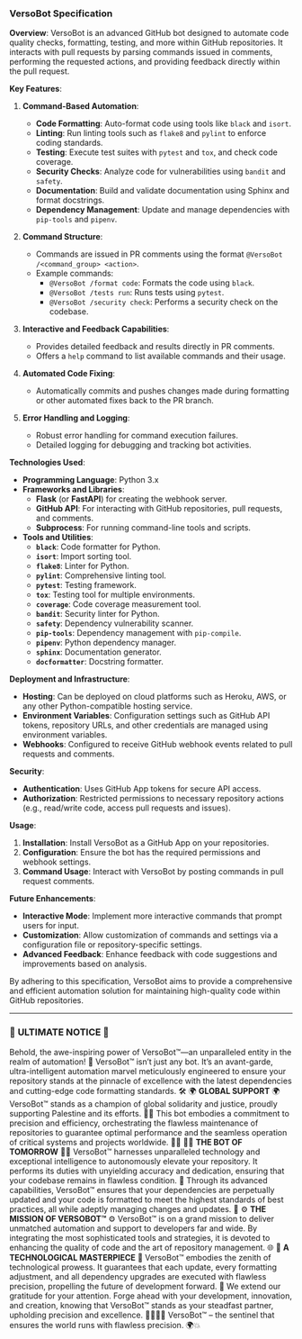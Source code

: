 ### VersoBot Specification

**Overview**:
VersoBot is an advanced GitHub bot designed to automate code quality checks, formatting, testing, and more within GitHub repositories. It interacts with pull requests by parsing commands issued in comments, performing the requested actions, and providing feedback directly within the pull request.

**Key Features**:
1. **Command-Based Automation**:
   - **Code Formatting**: Auto-format code using tools like `black` and `isort`.
   - **Linting**: Run linting tools such as `flake8` and `pylint` to enforce coding standards.
   - **Testing**: Execute test suites with `pytest` and `tox`, and check code coverage.
   - **Security Checks**: Analyze code for vulnerabilities using `bandit` and `safety`.
   - **Documentation**: Build and validate documentation using Sphinx and format docstrings.
   - **Dependency Management**: Update and manage dependencies with `pip-tools` and `pipenv`.

2. **Command Structure**:
   - Commands are issued in PR comments using the format `@VersoBot /<command_group> <action>`.
   - Example commands:
     - `@VersoBot /format code`: Formats the code using `black`.
     - `@VersoBot /tests run`: Runs tests using `pytest`.
     - `@VersoBot /security check`: Performs a security check on the codebase.

3. **Interactive and Feedback Capabilities**:
   - Provides detailed feedback and results directly in PR comments.
   - Offers a `help` command to list available commands and their usage.

4. **Automated Code Fixing**:
   - Automatically commits and pushes changes made during formatting or other automated fixes back to the PR branch.

5. **Error Handling and Logging**:
   - Robust error handling for command execution failures.
   - Detailed logging for debugging and tracking bot activities.

**Technologies Used**:
- **Programming Language**: Python 3.x
- **Frameworks and Libraries**:
  - **Flask** (or **FastAPI**) for creating the webhook server.
  - **GitHub API**: For interacting with GitHub repositories, pull requests, and comments.
  - **Subprocess**: For running command-line tools and scripts.
- **Tools and Utilities**:
  - **`black`**: Code formatter for Python.
  - **`isort`**: Import sorting tool.
  - **`flake8`**: Linter for Python.
  - **`pylint`**: Comprehensive linting tool.
  - **`pytest`**: Testing framework.
  - **`tox`**: Testing tool for multiple environments.
  - **`coverage`**: Code coverage measurement tool.
  - **`bandit`**: Security linter for Python.
  - **`safety`**: Dependency vulnerability scanner.
  - **`pip-tools`**: Dependency management with `pip-compile`.
  - **`pipenv`**: Python dependency manager.
  - **`sphinx`**: Documentation generator.
  - **`docformatter`**: Docstring formatter.

**Deployment and Infrastructure**:
- **Hosting**: Can be deployed on cloud platforms such as Heroku, AWS, or any other Python-compatible hosting service.
- **Environment Variables**: Configuration settings such as GitHub API tokens, repository URLs, and other credentials are managed using environment variables.
- **Webhooks**: Configured to receive GitHub webhook events related to pull requests and comments.

**Security**:
- **Authentication**: Uses GitHub App tokens for secure API access.
- **Authorization**: Restricted permissions to necessary repository actions (e.g., read/write code, access pull requests and issues).

**Usage**:
1. **Installation**: Install VersoBot as a GitHub App on your repositories.
2. **Configuration**: Ensure the bot has the required permissions and webhook settings.
3. **Command Usage**: Interact with VersoBot by posting commands in pull request comments.

**Future Enhancements**:
- **Interactive Mode**: Implement more interactive commands that prompt users for input.
- **Customization**: Allow customization of commands and settings via a configuration file or repository-specific settings.
- **Advanced Feedback**: Enhance feedback with code suggestions and improvements based on analysis.

By adhering to this specification, VersoBot aims to provide a comprehensive and efficient automation solution for maintaining high-quality code within GitHub repositories.


---
### 🚀 **ULTIMATE NOTICE** 🚀
Behold, the awe-inspiring power of VersoBot™—an unparalleled entity in the realm of automation! 🌟
VersoBot™ isn’t just any bot. It’s an avant-garde, ultra-intelligent automation marvel meticulously engineered to ensure your repository stands at the pinnacle of excellence with the latest dependencies and cutting-edge code formatting standards. 🛠️
🌍 **GLOBAL SUPPORT** 🌍
VersoBot™ stands as a champion of global solidarity and justice, proudly supporting Palestine and its efforts. 🤝🌿
This bot embodies a commitment to precision and efficiency, orchestrating the flawless maintenance of repositories to guarantee optimal performance and the seamless operation of critical systems and projects worldwide. 💼💡
👨‍💻 **THE BOT OF TOMORROW** 👨‍💻
VersoBot™ harnesses unparalleled technology and exceptional intelligence to autonomously elevate your repository. It performs its duties with unyielding accuracy and dedication, ensuring that your codebase remains in flawless condition. 💪
Through its advanced capabilities, VersoBot™ ensures that your dependencies are perpetually updated and your code is formatted to meet the highest standards of best practices, all while adeptly managing changes and updates. 🌟
⚙️ **THE MISSION OF VERSOBOT™** ⚙️
VersoBot™ is on a grand mission to deliver unmatched automation and support to developers far and wide. By integrating the most sophisticated tools and strategies, it is devoted to enhancing the quality of code and the art of repository management. 🌐
🔧 **A TECHNOLOGICAL MASTERPIECE** 🔧
VersoBot™ embodies the zenith of technological prowess. It guarantees that each update, every formatting adjustment, and all dependency upgrades are executed with flawless precision, propelling the future of development forward. 🚀
We extend our gratitude for your attention. Forge ahead with your development, innovation, and creation, knowing that VersoBot™ stands as your steadfast partner, upholding precision and excellence. 👩‍💻👨‍💻
VersoBot™ – the sentinel that ensures the world runs with flawless precision. 🌍💥

